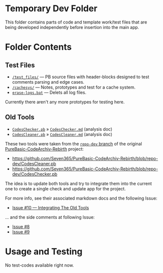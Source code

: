 # Temporary Dev Folder

This folder contains parts of code and template work/test files that are being developed independently before insertion into the main app.

# Folder Contents

## Test Files

- [`/test_files/`](./test_files) — PB source files with header-blocks designed to test comments parsing and edge cases.
- [`/cachesys/`](./cachesys) — Notes, prototypes and test for a cache system.
- [`erase-logs.bat`](./erase-logs.bat) — Delets all log files.

Currently there aren't any more prototypes for testing here.

## Old Tools

- [`CodesChecker.pb`][Checker.pb] » [`CodesChecker.md`][Checker.md] (analysis doc)
- [`CodesCleaner.pb`][Cleaner.pb] » [`CodesCleaner.md`][Cleaner.md] (analysis doc)

These two tools were taken from the [`repo-dev` branch][repo-dev] of the original [PureBasic-CodeArchiv-Rebirth] project:

- https://github.com/Seven365/PureBasic-CodeArchiv-Rebirth/blob/repo-dev/CodesCleaner.pb
- https://github.com/Seven365/PureBasic-CodeArchiv-Rebirth/blob/repo-dev/CodesChecker.pb

The idea is to update both tools and try to integrate them into the current one to create a single check and update app for the project.

For more info, see their associated markdown docs and the following Issue:

- [Issue #10 — Integrating The Old Tools]

... and the side comments at following Issue:

- [Issue #8]
- [Issue #9]




# Usage and Testing

No test-codes available right now.



[Checker.pb]: ./CodesChecker.pb
[Cleaner.pb]: ./CodesCleaner.pb
[Checker.md]: ./CodesChecker.md "Read the doc for 'CodesChecker.pb'"
[Cleaner.md]: ./CodesCleaner.md "Read the doc for 'CodesCleaner.pb'"

[repo-dev]: https://github.com/Seven365/PureBasic-CodeArchiv-Rebirth/blob/repo-dev/

[PureBasic-CodeArchiv-Rebirth]: https://github.com/Seven365/PureBasic-CodeArchiv-Rebirth

[Issue #10 — Integrating The Old Tools]: https://github.com/tajmone/PBCodeArcProto/issues/10
[Issue #9]: https://github.com/tajmone/PBCodeArcProto/issues/9#issuecomment-378416297
[Issue #8]: https://github.com/tajmone/PBCodeArcProto/issues/8#issuecomment-381436841

